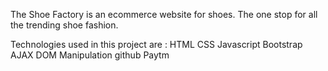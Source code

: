 The Shoe Factory is an ecommerce website for shoes. The one stop for all the trending shoe fashion.

Technologies used in this project are : 
	HTML
	CSS
	Javascript
	Bootstrap
	AJAX
	DOM Manipulation
	github
	Paytm


